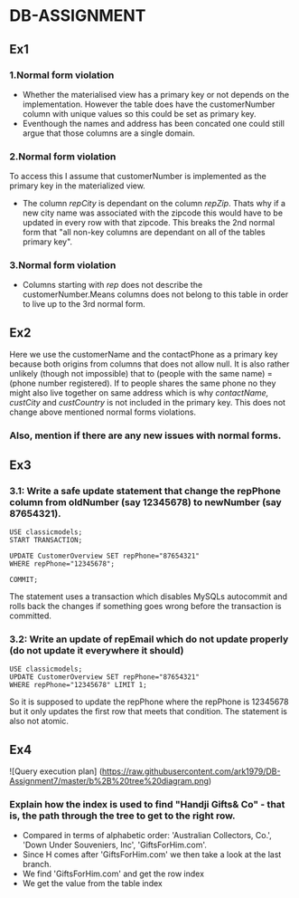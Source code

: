 # DB-ASSIGNMENT

## Ex1

### 1.Normal form violation
* Whether the materialised view has a primary key or not depends on the implementation. However the table does have the customerNumber column with unique values so this could be set as primary key.
* Eventhough the names and address has been concated one could still argue that those columns are a single domain.

### 2.Normal form violation
To access this I assume that customerNumber is implemented as the primary key in the materialized view.
* The column *repCity* is dependant on the column *repZip*. Thats why if a new city name was associated with the zipcode this would have to be updated in every row with that zipcode. This breaks the 2nd normal form that "all non-key columns are dependant on all of the tables primary key".

### 3.Normal form violation
* Columns starting with *rep* does not describe the customerNumber.Means columns does not belong to this table in order to live up to the 3rd normal form.

## Ex2

Here we use the customerName and the contactPhone as a primary key because both origins from columns that does not allow null. It is also rather unlikely (though not impossible) that to (people with the same name) = (phone number registered). If to people shares the same phone no they might also live together on same address which is why *contactName, custCity* and *custCountry* is not included in the primary key. This does not change above mentioned normal forms violations.

### Also, mention if there are any new issues with normal forms.

## Ex3

### 3.1: Write a safe update statement that change the repPhone column from oldNumber (say 12345678) to newNumber (say 87654321).

    USE classicmodels;
    START TRANSACTION;

    UPDATE CustomerOverview SET repPhone="87654321"
    WHERE repPhone="12345678";

    COMMIT;

The statement uses a transaction which disables MySQLs autocommit and rolls back the changes if something goes wrong before the transaction is committed.

### 3.2: Write an update of repEmail which do not update properly (do not update it everywhere it should)

    USE classicmodels;
    UPDATE CustomerOverview SET repPhone="87654321"
    WHERE repPhone="12345678" LIMIT 1;

So it is supposed to update the repPhone where the repPhone is 12345678 but it only updates the first row that meets that condition. The statement is also not atomic.

## Ex4
![Query execution plan]
(https://raw.githubusercontent.com/ark1979/DB-Assignment7/master/b%2B%20tree%20diagram.png)

### Explain how the index is used to find "Handji Gifts& Co" - that is, the path through the tree to get to the right row.
* Compared in terms of alphabetic order: 'Australian Collectors, Co.', 'Down Under Souveniers, Inc', 'GiftsForHim.com'.
* Since H comes after 'GiftsForHim.com' we then take a look at the last branch.
* We find 'GiftsForHim.com' and get the row index
* We get the value from the table index

